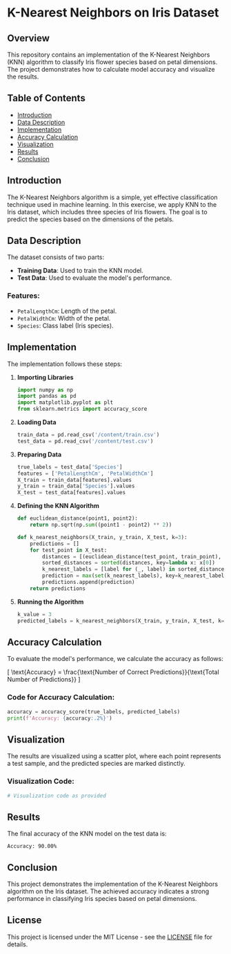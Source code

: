 # K-Nearest Neighbors on Iris Dataset

## Overview
This repository contains an implementation of the K-Nearest Neighbors (KNN) algorithm to classify Iris flower species based on petal dimensions. The project demonstrates how to calculate model accuracy and visualize the results.

## Table of Contents
- [Introduction](#introduction)
- [Data Description](#data-description)
- [Implementation](#implementation)
- [Accuracy Calculation](#accuracy-calculation)
- [Visualization](#visualization)
- [Results](#results)
- [Conclusion](#conclusion)

## Introduction
The K-Nearest Neighbors algorithm is a simple, yet effective classification technique used in machine learning. In this exercise, we apply KNN to the Iris dataset, which includes three species of Iris flowers. The goal is to predict the species based on the dimensions of the petals.

## Data Description
The dataset consists of two parts:
- **Training Data**: Used to train the KNN model.
- **Test Data**: Used to evaluate the model's performance.

### Features:
- `PetalLengthCm`: Length of the petal.
- `PetalWidthCm`: Width of the petal.
- `Species`: Class label (Iris species).

## Implementation
The implementation follows these steps:

1. **Importing Libraries**
    ```python
    import numpy as np
    import pandas as pd
    import matplotlib.pyplot as plt
    from sklearn.metrics import accuracy_score
    ```

2. **Loading Data**
    ```python
    train_data = pd.read_csv('/content/train.csv')
    test_data = pd.read_csv('/content/test.csv')
    ```

3. **Preparing Data**
    ```python
    true_labels = test_data['Species']
    features = ['PetalLengthCm', 'PetalWidthCm']
    X_train = train_data[features].values
    y_train = train_data['Species'].values
    X_test = test_data[features].values
    ```

4. **Defining the KNN Algorithm**
    ```python
    def euclidean_distance(point1, point2):
        return np.sqrt(np.sum((point1 - point2) ** 2))

    def k_nearest_neighbors(X_train, y_train, X_test, k=3):
        predictions = []
        for test_point in X_test:
            distances = [(euclidean_distance(test_point, train_point), label) for train_point, label in zip(X_train, y_train)]
            sorted_distances = sorted(distances, key=lambda x: x[0])
            k_nearest_labels = [label for (_, label) in sorted_distances[:k]]
            prediction = max(set(k_nearest_labels), key=k_nearest_labels.count)
            predictions.append(prediction)
        return predictions
    ```

5. **Running the Algorithm**
    ```python
    k_value = 3
    predicted_labels = k_nearest_neighbors(X_train, y_train, X_test, k=k_value)
    ```

## Accuracy Calculation
To evaluate the model's performance, we calculate the accuracy as follows:

\[ \text{Accuracy} = \frac{\text{Number of Correct Predictions}}{\text{Total Number of Predictions}} \]

### Code for Accuracy Calculation:
```python
accuracy = accuracy_score(true_labels, predicted_labels)
print(f'Accuracy: {accuracy:.2%}')
```

## Visualization
The results are visualized using a scatter plot, where each point represents a test sample, and the predicted species are marked distinctly.

### Visualization Code:
```python
# Visualization code as provided
```

## Results
The final accuracy of the KNN model on the test data is:
```
Accuracy: 90.00%
```

## Conclusion
This project demonstrates the implementation of the K-Nearest Neighbors algorithm on the Iris dataset. The achieved accuracy indicates a strong performance in classifying Iris species based on petal dimensions.

## License
This project is licensed under the MIT License - see the [LICENSE](LICENSE) file for details.
